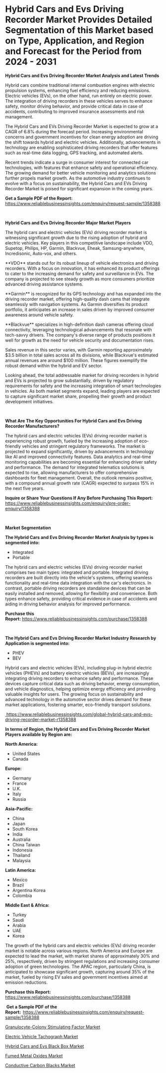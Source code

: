 <p><h1>Hybrid Cars and Evs Driving Recorder Market Provides Detailed Segmentation of this Market based on Type, Application, and Region and Forecast for the Period from 2024 - 2031</h1></p><p><strong>Hybrid Cars and Evs Driving Recorder Market Analysis and Latest Trends</strong></p>
<p><p>Hybrid cars combine traditional internal combustion engines with electric propulsion systems, enhancing fuel efficiency and reducing emissions. Electric vehicles (EVs), on the other hand, run entirely on electric power. The integration of driving recorders in these vehicles serves to enhance safety, monitor driving behavior, and provide critical data in case of accidents, contributing to improved insurance assessments and risk management.</p><p>The Hybrid Cars and EVs Driving Recorder Market is expected to grow at a CAGR of 6.8% during the forecast period. Increasing environmental concerns and government incentives for clean energy adoption are driving the shift towards hybrid and electric vehicles. Additionally, advancements in technology are enabling sophisticated driving recorders that offer features such as real-time data logging, GPS tracking, and automated alerts. </p><p>Recent trends indicate a surge in consumer interest for connected car technologies, with features that enhance safety and operational efficiency. The growing demand for better vehicle monitoring and analytics solutions further propels market growth. As the automotive industry continues to evolve with a focus on sustainability, the Hybrid Cars and EVs Driving Recorder Market is poised for significant expansion in the coming years.</p></p>
<p><strong>Get a Sample PDF of the Report:&nbsp;</strong> <a href="https://www.reliablebusinessinsights.com/enquiry/request-sample/1358388?utm_campaign=62&utm_medium=2&utm_source=Github&utm_content=ia&utm_term=03112024&utm_id=hybrid-cars-and-evs-driving-recorder">https://www.reliablebusinessinsights.com/enquiry/request-sample/1358388</a></p>
<p>&nbsp;</p>
<p><strong>Hybrid Cars and Evs Driving Recorder Major Market Players</strong></p>
<p><p>The hybrid cars and electric vehicles (EVs) driving recorder market is witnessing significant growth due to the rising adoption of hybrid and electric vehicles. Key players in this competitive landscape include VDO, Supetop, Philips, HP, Garmin, Blackvue, Eheak, Samsung-anywhere, Incredisonic, Auto-vox, and others.</p><p>**VDO** stands out for its robust lineup of vehicle electronics and driving recorders. With a focus on innovation, it has enhanced its product offerings to cater to the increasing demand for safety and surveillance in EVs. The company is projected to see steady growth as more consumers prioritize advanced driving assistance systems.</p><p>**Garmin** is recognized for its GPS technology and has expanded into the driving recorder market, offering high-quality dash cams that integrate seamlessly with navigation systems. As Garmin diversifies its product portfolio, it anticipates an increase in sales driven by improved consumer awareness around vehicle safety.</p><p>**Blackvue** specializes in high-definition dash cameras offering cloud connectivity, leveraging technological advancements that resonate with tech-savvy drivers. The company's diverse range of products positions it well for growth as the need for vehicle security and documentation rises.</p><p>Sales revenue in this sector varies, with Garmin reporting approximately $3.5 billion in total sales across all its divisions, while Blackvue's estimated annual revenues are around $100 million. These figures exemplify the robust demand within the hybrid and EV sector.</p><p>Looking ahead, the total addressable market for driving recorders in hybrid and EVs is projected to grow substantially, driven by regulatory requirements for safety and the increasing integration of smart technologies in vehicles. As both market segments expand, leading players are expected to capture significant market share, propelling their growth and product development initiatives.</p></p>
<p>&nbsp;</p>
<p><strong>What Are The Key Opportunities For Hybrid Cars and Evs Driving Recorder Manufacturers?</strong></p>
<p><p>The hybrid cars and electric vehicles (EVs) driving recorder market is experiencing robust growth, fueled by the increasing adoption of eco-friendly vehicles and stringent regulatory frameworks. The market is projected to expand significantly, driven by advancements in technology like AI and improved connectivity features. Data analytics and real-time monitoring capabilities are becoming essential for enhancing driver safety and performance. The demand for integrated telematics solutions is expected to rise, allowing manufacturers to offer comprehensive dashboards for fleet management. Overall, the outlook remains positive, with a compound annual growth rate (CAGR) expected to surpass 15% in the next five years.</p></p>
<p><strong>Inquire or Share Your Questions If Any Before Purchasing This Report:</strong> <a href="https://www.reliablebusinessinsights.com/enquiry/pre-order-enquiry/1358388?utm_campaign=62&utm_medium=2&utm_source=Github&utm_content=ia&utm_term=03112024&utm_id=hybrid-cars-and-evs-driving-recorder">https://www.reliablebusinessinsights.com/enquiry/pre-order-enquiry/1358388</a></p>
<p>&nbsp;</p>
<p><strong>Market Segmentation</strong></p>
<p><strong>The Hybrid Cars and Evs Driving Recorder Market Analysis by types is segmented into:</strong></p>
<p><ul><li>Integrated</li><li>Portable</li></ul></p>
<p><p>The hybrid cars and electric vehicles (EVs) driving recorder market comprises two main types: integrated and portable. Integrated driving recorders are built directly into the vehicle's systems, offering seamless functionality and real-time data integration with the car's electronics. In contrast, portable driving recorders are standalone devices that can be easily installed and removed, allowing for flexibility and convenience. Both types enhance safety, providing critical evidence in case of accidents and aiding in driving behavior analysis for improved performance.</p></p>
<p><strong>Purchase this Report:&nbsp;</strong><a href="https://www.reliablebusinessinsights.com/purchase/1358388?utm_campaign=62&utm_medium=2&utm_source=Github&utm_content=ia&utm_term=03112024&utm_id=hybrid-cars-and-evs-driving-recorder">https://www.reliablebusinessinsights.com/purchase/1358388</a></p>
<p>&nbsp;</p>
<p><strong>The Hybrid Cars and Evs Driving Recorder Market Industry Research by Application is segmented into:</strong></p>
<p><ul><li>PHEV</li><li>BEV</li></ul></p>
<p><p>Hybrid cars and electric vehicles (EVs), including plug-in hybrid electric vehicles (PHEVs) and battery electric vehicles (BEVs), are increasingly integrating driving recorders to enhance safety and performance. These devices capture critical data such as driving behavior, energy consumption, and vehicle diagnostics, helping optimize energy efficiency and providing valuable insights for users. The growing focus on sustainability and advanced technology in the automotive sector drives demand for these market applications, fostering smarter, eco-friendly transport solutions.</p></p>
<p><a href="https://www.reliablebusinessinsights.com/global-hybrid-cars-and-evs-driving-recorder-market-r1358388?utm_campaign=62&utm_medium=2&utm_source=Github&utm_content=ia&utm_term=03112024&utm_id=hybrid-cars-and-evs-driving-recorder">&nbsp;https://www.reliablebusinessinsights.com/global-hybrid-cars-and-evs-driving-recorder-market-r1358388</a></p>
<p><strong>In terms of Region, the Hybrid Cars and Evs Driving Recorder Market Players available by Region are:</strong></p>
<p>
    <p> <strong> North America: </strong>
        <ul>
            <li>United States</li>
            <li>Canada</li>
        </ul>
        </p> 
    <p> <strong> Europe: </strong>
        <ul>
            <li>Germany</li>
            <li>France</li>
            <li>U.K.</li>
            <li>Italy</li>
            <li>Russia</li>
        </ul>
        </p> 
    <p> <strong> Asia-Pacific: </strong>
        <ul>
            <li>China</li>
            <li>Japan</li>
            <li>South Korea</li>
            <li>India</li>
            <li>Australia</li>
            <li>China Taiwan</li>
            <li>Indonesia</li>
            <li>Thailand</li>
            <li>Malaysia</li>
        </ul>
        </p> 
    <p> <strong> Latin America: </strong>
        <ul>
            <li>Mexico</li>
            <li>Brazil</li>
            <li>Argentina Korea</li>
            <li>Colombia</li>
        </ul>
        </p> 
    <p> <strong> Middle East & Africa: </strong>
        <ul>
            <li>Turkey</li>
            <li>Saudi</li>
            <li>Arabia</li>
            <li>UAE</li>
            <li>Korea</li>
        </ul>
    </p>
    </p>
<p><p>The growth of the hybrid cars and electric vehicles (EVs) driving recorder market is notable across various regions. North America and Europe are expected to lead the market, with market shares of approximately 30% and 25%, respectively, driven by stringent regulations and increasing consumer adoption of green technologies. The APAC region, particularly China, is anticipated to showcase significant growth, capturing around 35% of the market, fueled by rising EV sales and government incentives aimed at emission reductions.</p></p>
<p><strong>Purchase this Report: </strong><a href="https://www.reliablebusinessinsights.com/purchase/1358388?utm_campaign=62&utm_medium=2&utm_source=Github&utm_content=ia&utm_term=03112024&utm_id=hybrid-cars-and-evs-driving-recorder">https://www.reliablebusinessinsights.com/purchase/1358388</a></p>
<p>&nbsp;<strong>Get a Sample PDF of the Report:&nbsp;&nbsp;</strong><a href="https://www.reliablebusinessinsights.com/enquiry/request-sample/1358388?utm_campaign=62&utm_medium=2&utm_source=Github&utm_content=ia&utm_term=03112024&utm_id=hybrid-cars-and-evs-driving-recorder">https://www.reliablebusinessinsights.com/enquiry/request-sample/1358388</a></p>
<p><strong></strong></p>
<p><p><a href="https://issuu.com/reportprime-2/docs/granulocyte-colony-stimulating-fact_8babd6c47344b6?utm_campaign=62&utm_medium=2&utm_source=Github&utm_content=ia&utm_term=03112024&utm_id=hybrid-cars-and-evs-driving-recorder">Granulocyte-Colony Stimulating Factor Market</a></p><p><a href="https://github.com/josqmxrouth/Market-Research-Report-List-1/blob/main/electric-vehicle-tachograph-market.md?utm_campaign=62&utm_medium=2&utm_source=Github&utm_content=ia&utm_term=03112024&utm_id=hybrid-cars-and-evs-driving-recorder">Electric Vehicle Tachograph Market</a></p><p><a href="https://github.com/seraphinaqist/Market-Research-Report-List-1/blob/main/hybrid-cars-and-evs-black-box-market.md?utm_campaign=62&utm_medium=2&utm_source=Github&utm_content=ia&utm_term=03112024&utm_id=hybrid-cars-and-evs-driving-recorder">Hybrid Cars and Evs Black Box Market</a></p><p><a href="https://www.linkedin.com/pulse/global-fumed-metal-oxides-market-landscape-future-trends-strategic-2k0ae?utm_campaign=62&utm_medium=2&utm_source=Github&utm_content=ia&utm_term=03112024&utm_id=hybrid-cars-and-evs-driving-recorder">Fumed Metal Oxides Market</a></p><p><a href="https://www.linkedin.com/pulse/exploring-conductive-carbon-blacks-market-strategic-insights-pnpxe?utm_campaign=62&utm_medium=2&utm_source=Github&utm_content=ia&utm_term=03112024&utm_id=hybrid-cars-and-evs-driving-recorder">Conductive Carbon Blacks Market</a></p></p>